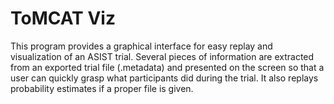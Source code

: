 # ToMCAT Viz

This program provides a graphical interface for easy replay and visualization of an ASIST trial. Several pieces of information are extracted from an exported trial file (.metadata) and presented on the screen so that a user can quickly grasp what participants did during the trial. It also replays probability estimates if a proper file is given. 


